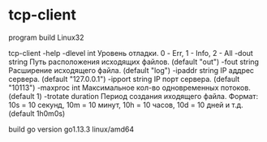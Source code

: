 
<!DOCTYPE HTML PUBLIC "-//W3C//DTD HTML 4.0 Transitional//EN">
<html>
<body lang="ru-RU" dir="ltr">

# tcp-client

program build Linux32

tcp-client -help
  -dlevel int
	Уровень отладки. 0 - Err, 1 - Info, 2 - All
  -dout string
	Путь расположения исходящих файлов. (default "out")
  -fout string
	Расширение исходящего файла. (default "log")
  -ipaddr string
	IP аддрес сервера. (default "127.0.0.1")
  -ipport string
	IP порт сервера. (default "10113")
  -maxproc int
	Максимальное кол-во одновременных потоков. (default 1)
  -trotate duration
	Период создания иходящего файла. Формат: 10s = 10 секунд, 10m = 10 минут, 10h = 10 часов, 10d = 10 дней и т.д. (default 1h0m0s)

build go version go1.13.3 linux/amd64

</body>
</html>

